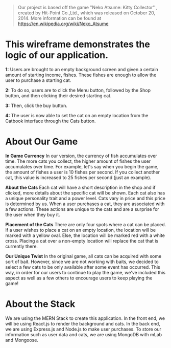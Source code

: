 > Our project is based off the game "Neko Atsume: Kitty Collector" , created by Hit-Point Co.,Ltd., which was released on October 20, 2014. More information can be found at https://en.wikipedia.org/wiki/Neko_Atsume

# This wireframe demonstrates the logic of our application.

**1:**
Users are brought to an empty background screen and given a certain amount of starting income, fishes. These fishes are enough to allow the user to purchase a starting cat.

**2:**
To do so, users are to click the Menu button, followed by the Shop button, and then clicking their desired starting cat.

**3:**
Then, click the buy button.

**4:**
The user is now able to set the cat on an empty location from the Catbook interface through the Cats button.

# About Our Game

**In Game Currency**
In our version, the currency of fish accumulates over time. The more cats you collect, the higher amount of fishes the user accumulates over time. For example, let's say when you begin the game, the amount of fishes a user is 10 fishes per second. If you collect another cat, this value is increased to 25 fishes per second (just an example).

**About the Cats**
Each cat will have a short description in the shop and if clicked, more details about the specific cat will be shown. Each cat also has a unique personality trait and a power level. Cats vary in price and this price is determined by us. When a user purchases a cat, they are associated with a few actions. These actions are unique to the cats and are a surprise for the user when they buy it.

**Placement of the Cats**
There are only four spots where a cat can be placed. If a user wishes to place a cat on an empty location, the location will be marked with a yellow oval. Else, the location will be marked red with a white cross. Placing a cat over a non-empty location will replace the cat that is currently there.

**Our Unique Twist**
In the original game, all cats can be acquired with some sort of bait. However, since we are not working with baits, we decided to select a few cats to be only available after some event has occurred. This way, in order for our users to continue to play the game, we've included this aspect as well as a few others to encourage users to keep playing the game!

# About the Stack
We are using the MERN Stack to create this application.
In the front end, we will be using React.js to render the background and cats. In the back end, we are using Express.js and Node.js to make user purchases. To store our information such as user data and cats, we are using MongoDB with mLab and Mongoose.
